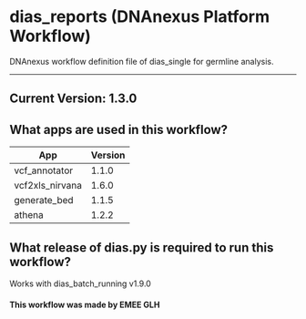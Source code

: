 # dias_reports (DNAnexus Platform Workflow)
DNAnexus workflow definition file of dias_single for germline analysis.

-------

## Current Version: 1.3.0

## What apps are used in this workflow?

|  App 	| Version  	|
|---	|---	|
|vcf_annotator      |1.1.0|
|vcf2xls_nirvana    |1.6.0|
|generate_bed       |1.1.5|
|athena             |1.2.2|



## What release of dias.py is required to run this workflow?

Works with dias_batch_running v1.9.0



#### This workflow was made by EMEE GLH
